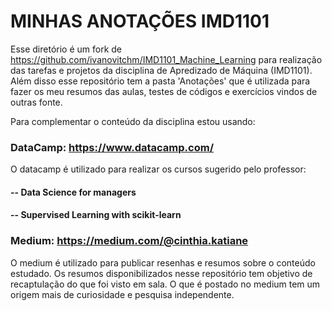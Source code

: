 # MINHAS ANOTAÇÕES IMD1101

Esse diretório é um fork de https://github.com/ivanovitchm/IMD1101_Machine_Learning para realização das tarefas e projetos da disciplina de Apredizado de Máquina (IMD1101). 
Além disso esse repositório tem a pasta 'Anotações' que é utilizada para fazer os meu resumos das aulas, testes de códigos e exercícios vindos de outras fonte.

Para complementar o conteúdo da disciplina estou usando:
### DataCamp: https://www.datacamp.com/
O datacamp é utilizado para realizar os cursos sugerido pelo professor:
#### -- Data Science for managers
#### -- Supervised Learning with scikit-learn
### Medium: https://medium.com/@cinthia.katiane
O medium é utilizado para publicar resenhas e resumos sobre o conteúdo estudado. Os resumos disponibilizados nesse repositório tem objetivo de recaptulação do que foi visto em sala. O que é postado no medium tem um origem mais de curiosidade e pesquisa independente. 
